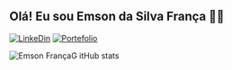 ## Olá! Eu sou Emson da Silva França 🖖🏼

[![LinkeDin](https://img.shields.io/badge/LinkedIn-0077B5?style=for-the-badge&logo=linkedin&logoColor=white)](https://www.linkedin.com/in/emson-silva/)
[![Portefolio](https://img.shields.io/website-up-down-green-red/http/monip.org.svg)](https://portfolio-emson-silva-q6xuuyn26-ultraemson.vercel.app)

![Emson FrançaG itHub stats](https://github-readme-stats.vercel.app/api?username=ultraemson&show_icons=true&theme=dracula)


